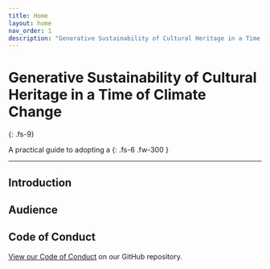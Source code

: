 ```yaml
---
title: Home
layout: home
nav_order: 1
description: "Generative Sustainability of Cultural Heritage in a Time of Climate Change"
---
```


# Generative Sustainability of Cultural Heritage in a Time of Climate Change
{: .fs-9}

A practical guide to adopting a
{: .fs-6 .fw-300 }

---

## Introduction

## Audience

## Code of Conduct

[View our Code of Conduct](https://github.com/clirdlf/remind_guide/tree/main/CODE_OF_CONDUCT.md) on our GitHub repository.
